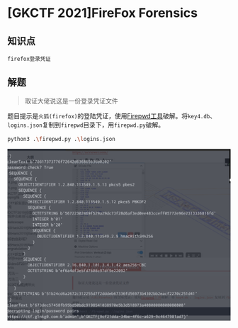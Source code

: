 # [GKCTF 2021]FireFox Forensics

## 知识点

`firefox登录凭证`

## 解题

> 取证大佬说这是一份登录凭证文件

题目提示是`火狐(firefox)`的登陆凭证，使用[Firepwd工具](https://github.com/lclevy/firepwd)破解。将`key4.db`、`logins.json`复制到`firepwd`目录下，用`firepwd.py`破解。

```bash
python3 .\firepwd.py .\logins.json
```

![image-20231206103401615](./img/108-3.png)